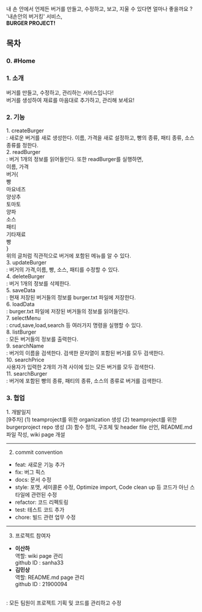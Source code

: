 내 손 안에서 언제든 버거를 만들고, 수정하고, 보고, 지울 수 있다면 얼마나 좋을까요 ?  
'내손안의 버거킹' 서비스,   
**BURGER PROJECT!**

<h2>목차</h2>
 
<h3>0. #Home</h3>

<h3>1. 소개</h3>
버거를 만들고, 수정하고, 관리하는 서비스입니다! <br>
버거를 생성하여 재료를 마음대로 추가하고, 관리해 보세요! <br>
<h3>2. 기능</h3>
1. createBurger    <br>
: 새로운 버거를 새로 생성한다. 이름, 가격을 새로 설정하고, 빵의 종류, 패티 종류, 소스 종류를 정한다.  <br>  
2. readBurger      <br>
: 버거 1개의 정보를 읽어들인다. 또한 readBurger를 실행하면,      <br>
이름, 가격      <br>
 버거{  <br>
빵  <br>
마요네즈  <br>
양상추  <br>
토마토  <br>
양파  <br>
소스  <br>
패티    <br>
기타재료  <br>
빵  <br>
}<br>  
위의 글처럼 직관적으로 버거에 포함된 메뉴를 알 수 있다. <br>
3. updateBurger  <br>
: 버거의 가격,이름, 빵, 소스, 패티를 수정할 수 있다.  <br>
4. deleteBurger  <br>
: 버거 1개의 정보를 삭제한다. <br> 
5. saveData <br>
: 현재 저장된 버거들의 정보를 burger.txt 파일에 저장한다.  <br>
6. loadData  <br>
: burger.txt 파일에 저장된 버거들의 정보를 읽어들인다. <br> 
7. selectMenu  <br>
: crud,save,load,search 등 여러가지 명령을 실행할 수 있다. <br> 
8. listBurger  <br>
: 모든 버거들의 정보를 출력한다.  <br>
9. searchName  <br>
: 버거의 이름을 검색한다. 검색한 문자열이 포함된 버거를 모두 검색한다. <br>   
10. searchPrice  <br>
사용자가 입력한 2개의 가격 사이에 있는 모든 버거를 모두 검색한다. <br>  
11. searchBurger     <br>
 : 버거에 포함된 빵의 종류, 패티의 종류, 소스의 종류로 버거를 검색한다.  <br>
<h3>3. 협업</h3>  
1. 개발일지 <br>    
[9주차]
(1) teamproject를 위한 organization 생성
(2) teamproject를 위한 burgerproject repo 생성
(3) 함수 정의, 구조체 및 header file 선언, README.md 파일 작성, wiki page 개설   

___
2. commit convention
+ feat: 새로운 기능 추가   
+ fix: 버그 픽스   
+ docs: 문서 수정  
+ style: 포맷,  세미콜론 수정, Optimize import, Code clean up 등 코드가 아닌 스타일에 관련된 수정   
+ refactor: 코드 리펙토링  
+ test: 테스트 코드 추가  
+ chore: 빌드 관련 업무 수정

___
3. 프로젝트 참여자 <br>
* **이산하**  
역할: wiki page 관리  
github ID : sanha33 
* **김민상**  
역할: README.md page 관리  
github ID : 21900094
<br>
: 모든 팀원이 프로젝트 기획 및 코드를 관리하고 수정